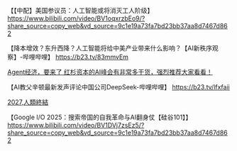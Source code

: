 【【中配】美国参议员：人工智能或将消灭工人阶级】 https://www.bilibili.com/video/BV1oqxrzbEo9/?share_source=copy_web&vd_source=9c1e19a73fa7bd23bb37aa8d7467d862

【降本增效？东升西降？人工智能将给中美产业带来什么影响？【AI新秩序观察】-哔哩哔哩】 https://b23.tv/83mmvEm


[Agent经济，要来了 红杉资本的AI峰会有非常多干货，强烈推荐大家看看！](https://v.douyin.com/dZldgRt-Mmw/)

【AI教父辛顿最新发声评论中国公司DeepSeek-哔哩哔哩】 https://b23.tv/lfxfaii


[2027,人類終結](https://www.bilibili.com/video/BV1NJBRYAE7U/?spm_id_from=333.788.top_right_bar_window_history.content.click&vd_source=22af953ea4c09540ad1966711a2d53f0)

【Google I/O 2025：搜索帝国的自我革命与AI翻身仗【硅谷101】】 https://www.bilibili.com/video/BV1DVj7zsEz5/?share_source=copy_web&vd_source=9c1e19a73fa7bd23bb37aa8d7467d862
